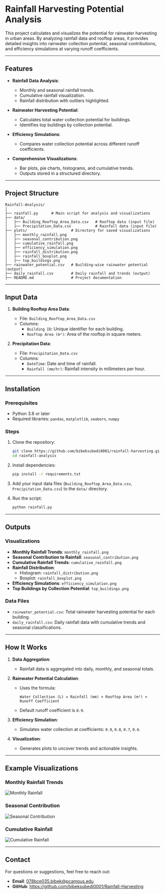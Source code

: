 # Rainfall Harvesting Potential Analysis

This project calculates and visualizes the potential for rainwater harvesting in urban areas. By analyzing rainfall data and rooftop areas, it provides detailed insights into rainwater collection potential, seasonal contributions, and efficiency simulations at varying runoff coefficients.

---

## Features

- **Rainfall Data Analysis**:
  - Monthly and seasonal rainfall trends.
  - Cumulative rainfall visualization.
  - Rainfall distribution with outliers highlighted.

- **Rainwater Harvesting Potential**:
  - Calculates total water collection potential for buildings.
  - Identifies top buildings by collection potential.

- **Efficiency Simulations**:
  - Compares water collection potential across different runoff coefficients.

- **Comprehensive Visualizations**:
  - Bar plots, pie charts, histograms, and cumulative trends.
  - Outputs stored in a structured directory.

---

## Project Structure

```
Rainfall-Analysis/
│
├── rainfall.py      # Main script for analysis and visualizations
├── data/
│   ├── Building_Rooftop_Area_Data.csv   # Rooftop data (input file)
│   ├── Precipitation_Data.csv           # Rainfall data (input file)
├── plots/                    # Directory for saved visualizations
│   ├── monthly_rainfall.png
│   ├── seasonal_contribution.png
│   ├── cumulative_rainfall.png
│   ├── efficiency_simulation.png
│   ├── rainfall_distribution.png
│   ├── rainfall_boxplot.png
│   ├── top_buildings.png
├── rainwater_potential.csv   # Building-wise rainwater potential (output)
├── daily_rainfall.csv        # Daily rainfall and trends (output)
├── README.md                 # Project documentation
```

---

## Input Data

1. **Building Rooftop Area Data**:
   - File: `Building_Rooftop_Area_Data.csv`
   - Columns:
     - `Building ID`: Unique identifier for each building.
     - `Rooftop Area (m²)`: Area of the rooftop in square meters.

2. **Precipitation Data**:
   - File: `Precipitation_Data.csv`
   - Columns:
     - `DateTime`: Date and time of rainfall.
     - `Rainfall (mm/hr)`: Rainfall intensity in millimeters per hour.

---

## Installation

### Prerequisites
- Python 3.8 or later
- Required libraries: `pandas`, `matplotlib`, `seaborn`, `numpy`

### Steps
1. Clone the repository:
   ```bash
   git clone https://github.com/bibeksubedi0001/rainfall-harvesting.git
   cd rainfall-analysis
   ```

2. Install dependencies:
   ```bash
   pip install -r requirements.txt
   ```

3. Add your input data files (`Building_Rooftop_Area_Data.csv`, `Precipitation_Data.csv`) to the `data/` directory.

4. Run the script:
   ```bash
   python rainfall.py
   ```

---

## Outputs

### Visualizations
- **Monthly Rainfall Trends**: `monthly_rainfall.png`
- **Seasonal Contribution to Rainfall**: `seasonal_contribution.png`
- **Cumulative Rainfall Trends**: `cumulative_rainfall.png`
- **Rainfall Distribution**:
  - Histogram: `rainfall_distribution.png`
  - Boxplot: `rainfall_boxplot.png`
- **Efficiency Simulations**: `efficiency_simulation.png`
- **Top Buildings by Collection Potential**: `top_buildings.png`

### Data Files
- `rainwater_potential.csv`: Total rainwater harvesting potential for each building.
- `daily_rainfall.csv`: Daily rainfall data with cumulative trends and seasonal classifications.

---

## How It Works

1. **Data Aggregation**:
   - Rainfall data is aggregated into daily, monthly, and seasonal totals.

2. **Rainwater Potential Calculation**:
   - Uses the formula:
     ```
     Water Collection (L) = Rainfall (mm) × Rooftop Area (m²) × Runoff Coefficient
     ```
   - Default runoff coefficient is `0.9`.

3. **Efficiency Simulation**:
   - Simulates water collection at coefficients: `0.9`, `0.8`, `0.7`, `0.6`.

4. **Visualization**:
   - Generates plots to uncover trends and actionable insights.

---

## Example Visualizations

### Monthly Rainfall Trends
![Monthly Rainfall](plots/monthly_rainfall.png)

### Seasonal Contribution
![Seasonal Contribution](plots/seasonal_contribution.png)

### Cumulative Rainfall
![Cumulative Rainfall](plots/cumulative_rainfall.png)

---

## Contact

For questions or suggestions, feel free to reach out:

- **Email**: 078bce035.bibek@pcampus.edu
- **GitHub**: https://github.com/bibeksubedi0001/Rainfall-Harvesting
